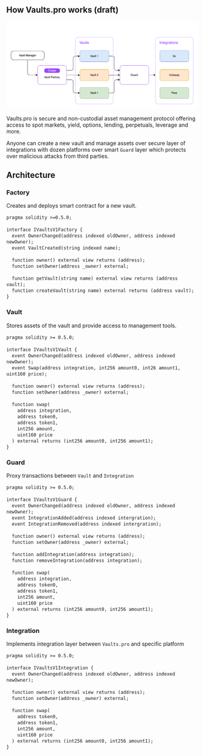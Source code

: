 ## How Vaults.pro works (draft)

![create_vault_diagram](./create_vault_diagram.png)

Vaults.pro is secure and non-custodial asset management protocol offering access to spot markets, yield, options, lending, perpetuals, leverage and more.

Anyone can create a new vault and manage assets over secure layer of integrations with dozen platforms over smart `Guard` layer which protects over malicious attacks from third parties.

## Architecture

### Factory

Creates and deploys smart contract for a new vault.

```solidity
pragma solidity >=0.5.0;

interface IVaultsV1Factory {
  event OwnerChanged(address indexed oldOwner, address indexed newOwner);
  event VaultCreated(string indexed name);

  function owner() external view returns (address);
  function setOwner(address _owner) external;

  function getVault(string name) external view returns (address vault);
  function createVault(string name) external returns (address vault);
}
```

### Vault

Stores assets of the vault and provide access to management tools.

```solidity
pragma solidity >= 0.5.0;

interface IVaultsV1Vault {
  event OwnerChanged(address indexed oldOwner, address indexed newOwner);
  event Swap(address integration, int256 amount0, int26 amount1, uint160 price);

  function owner() external view returns (address);
  function setOwner(address _owner) external;

  function swap(
    address integration,
    address token0,
    address token1,
    int256 amount,
    uint160 price
  ) external returns (int256 amount0, int256 amount1);
}
```

### Guard

Proxy transactions between `Vault` and `Integration`

```solidity
pragma solidity >= 0.5.0;

interface IVaultsV1Guard {
  event OwnerChanged(address indexed oldOwner, address indexed newOwner);
  event IntegrationAdded(address indexed intergration);
  event IntegrationRemoved(address indexed intergration);

  function owner() external view returns (address);
  function setOwner(address _owner) external;

  function addIntegration(address integration);
  function removeIntegration(address integration);

  function swap(
    address integration,
    address token0,
    address token1,
    int256 amount,
    uint160 price
  ) external returns (int256 amount0, int256 amount1);
}
```

### Integration

Implements integration layer between `Vaults.pro` and specific platform

```solidity
pragma solidity >= 0.5.0;

interface IVaultsV1Integration {
  event OwnerChanged(address indexed oldOwner, address indexed newOwner);

  function owner() external view returns (address);
  function setOwner(address _owner) external;

  function swap(
    address token0,
    address token1,
    int256 amount,
    uint160 price
  ) external returns (int256 amount0, int256 amount1);
}
```
